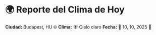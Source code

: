 # 🌍 Reporte del Clima de Hoy

**Ciudad:** Budapest, HU 🌐
**Clima:** ☀️ Cielo claro
**Fecha:** 📅 10, 10, 2025 🚀
